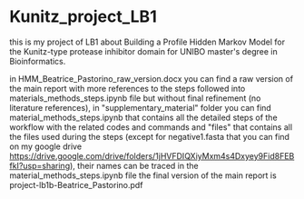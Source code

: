 # Kunitz_project_LB1
this is my project of LB1 about Building a Profile Hidden Markov Model for the Kunitz-type protease inhibitor domain for UNIBO master's degree in Bioinformatics.

in HMM_Beatrice_Pastorino_raw_version.docx you can find a raw version of the main report with more references to the steps followed into materials_methods_steps.ipynb file but without final refinement (no literature references),
in "supplementary_material" folder you can find material_methods_steps.ipynb that contains all the detailed steps of the workflow with the related codes and commands and "files" that contains all the files used during the steps (except for negative1.fasta that you can find on my google drive https://drive.google.com/drive/folders/1jHVFDIQXiyMxm4s4Dxyey9Fid8FEBfkI?usp=sharing), their names can be traced in the material_methods_steps.ipynb file
the final version of the main report is project-lb1b-Beatrice_Pastorino.pdf 

